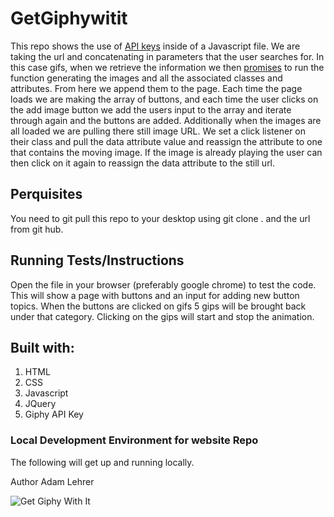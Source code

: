 # GetGiphywitit
This repo shows the use of <a href="https://developers.google.com/maps/documentation/javascript/get-api-key">API keys</a> inside of a Javascript file. We are taking the url and concatenating in parameters that the user searches for. In this case gifs, when we retrieve the information we then <a href="https://developer.mozilla.org/en-US/docs/Web/JavaScript/Reference/Global_Objects/Promise">promises</a> to run the function generating the images and all the associated classes and attributes. From here we append them to the page. Each time the page loads we are making the array of buttons, and each time the user clicks on the add image button we add the users input to the array and iterate through again and the buttons are added. Additionally when the images are all loaded we are pulling there still image URL. We set a click listener on their class and pull the data attribute value and reassign the attribute to one that contains the moving image. If the image is already playing the user can then click on it again to reassign the data attribute to the still url. 

## Perquisites
You need to git pull this repo to your desktop using git clone . and the url from git hub. 

## Running Tests/Instructions
Open the file in  your browser (preferably google chrome) to test the code.
This will show a page with buttons and an input for adding new button topics. When the buttons are clicked on gifs 5 gips will be brought back under that category. Clicking on the gips will start and stop the animation. 

## Built with:
<ol>
<li> HTML 
<li> CSS 
<li> Javascript
<li> JQuery
<li> Giphy API Key
</ol>

### Local Development Environment for website Repo
The following will get up and running locally.

Author
Adam Lehrer

![Get Giphy With It]()

